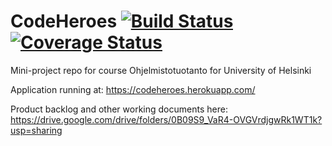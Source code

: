 # CodeHeroes      [![Build Status](https://travis-ci.org/taateli/CodeHeroes.svg?branch=master)](https://travis-ci.org/taateli/CodeHeroes) [![Coverage Status](https://coveralls.io/repos/github/taateli/CodeHeroes/badge.svg?branch=master)](https://coveralls.io/github/taateli/CodeHeroes?branch=master)


Mini-project repo for course Ohjelmistotuotanto for University of Helsinki

Application running at: https://codeheroes.herokuapp.com/

Product backlog and other working documents here: https://drive.google.com/drive/folders/0B09S9_VaR4-OVGVrdjgwRk1WT1k?usp=sharing


